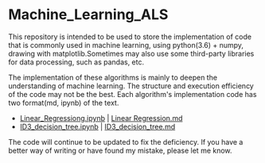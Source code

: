 # Machine_Learning_ALS
This repository is intended to be used to store the implementation of code that is commonly used in machine learning, using python(3.6) + numpy, drawing with matplotlib.Sometimes may also use some third-party libraries for data processing, such as pandas, etc.

The implementation of these algorithms is mainly to deepen the understanding of machine learning. The structure and execution efficiency of the code may not be the best. Each algorithm's implementation code has two format(md, ipynb) of the text.

* [Linear_Regressiong.ipynb](./Linear_Regression.ipynb) | [Linear Regression.md](./Linear_Regression.md) 
* [ID3_decision_tree.ipynb](./ID3_decision_tree.ipynb) | [ID3_decision_tree.md](./ID3_decision_tree.md)

The code will continue to be updated to fix the deficiency. If you have a better way of writing or have found my mistake, please let me know.

